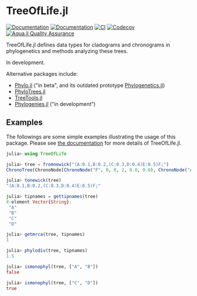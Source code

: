 # TreeOfLife.jl

[![Documentation](https://img.shields.io/badge/docs-stable-blue.svg)](https://Mikumikunisiteageru.github.io/TreeOfLife.jl/stable)
[![Documentation](https://img.shields.io/badge/docs-dev-blue.svg)](https://Mikumikunisiteageru.github.io/TreeOfLife.jl/dev)
[![CI](https://github.com/Mikumikunisiteageru/TreeOfLife.jl/actions/workflows/CI.yml/badge.svg)](https://github.com/Mikumikunisiteageru/TreeOfLife.jl/actions/workflows/CI.yml)
[![Codecov](https://codecov.io/gh/Mikumikunisiteageru/TreeOfLife.jl/branch/main/graph/badge.svg)](https://codecov.io/gh/Mikumikunisiteageru/TreeOfLife.jl)
[![Aqua.jl Quality Assurance](https://img.shields.io/badge/Aquajl-%F0%9F%8C%A2-aqua.svg)](https://github.com/JuliaTesting/Aqua.jl)

TreeOfLife.jl defines data types for cladograms and chronograms in phylogenetics and methods analyzing these trees.

In development. 

Alternative packages include:
- [Phylo.jl](https://github.com/EcoJulia/Phylo.jl) ("in beta", and its outdated prototype [Phylogenetics.jl](https://github.com/SabrinaJaye/Phylogenetics.jl))
- [PhyloTrees.jl](https://github.com/jangevaare/PhyloTrees.jl)
- [TreeTools.jl](https://github.com/PierreBarrat/TreeTools.jl)
- [Phylogenies.jl](https://github.com/BioJulia/Phylogenies.jl) ("in development")

## Examples

The followings are some simple examples illustrating the usage of this package. Please see [the documentation](https://Mikumikunisiteageru.github.io/TreeOfLife.jl/) for more details of TreeOfLife.jl.

```julia
julia> using TreeOfLife

julia> tree = fromnewick("(A:0.1,B:0.2,(C:0.3,D:0.4)E:0.5)F;")
ChronoTree(ChronoNode[ChronoNode("F", 0, 0, 2, 0.0, 0.0), ChronoNode("A", 1, 3, 0, 0.1, 0.1), ChronoNode("B", 1, 4, 0, 0.2, 0.2), ChronoNode("E", 1, 0, 5, 0.5, 0.5), ChronoNode("C", 4, 6, 0, 0.8, 0.3), ChronoNode("D", 4, 0, 0, 0.9, 0.4)])

julia> tonewick(tree)
"(A:0.1,B:0.2,(C:0.3,D:0.4)E:0.5)F;"

julia> tipnames = gettipnames(tree)
4-element Vector{String}:
 "A"
 "B"
 "C"
 "D"

julia> getmrca(tree, tipnames)
1

julia> phylodiv(tree, tipnames)
1.5

julia> ismonophyl(tree, ["A", "B"])
false

julia> ismonophyl(tree, ["C", "D"])
true
```
